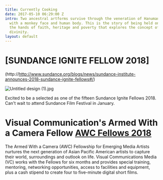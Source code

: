 ```yaml
---
title: Currently Cooking
date: 2017-05-10 06:29:00 Z
intro: Two ancestral artforms survive through the veneration of Hanuman, a hindu deity
  with a monkey face and human body. This is the story of being held on a leash to
  the hands of faith, heritage and poverty that explores the concept of humanism and
  divinity.
layout: default
---
```


# [**SUNDANCE IGNITE FELLOW 2018**]
(http://http://www.sundance.org/blogs/news/sundance-institute-announces-2018-sundance-ignite-fellows#/)

![Untitled design (1).jpg](/uploads/Untitled%20design%20(1).jpg)

Excited to be a selected as one of the fifteen Sundance Ignite Fellows 2018. Can't wait to attend Sundance Film Festival in January. 

# Visual Communication's Armed With a Camera Fellow  [AWC Fellows 2018](https://www.vconline.org/2018-awc-fellows)

The Armed With a Camera (AWC) Fellowship for Emerging Media Artists nurtures the next generation of Asian Pacific American artists to capture their world, surroundings and outlook on life. Visual Communications Media (VC) works with the Fellows for six months and provides special training, mentoring, networking opportunities, access to facilities and equipment, plus a cash stipend to create four to five-minute digital short films. 
